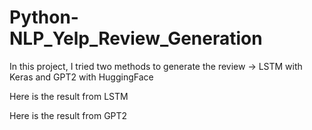 # Python-NLP_Yelp_Review_Generation

In this project, I tried two methods to generate the review 
-> LSTM with Keras and GPT2 with HuggingFace

Here is the result from LSTM

Here is the result from GPT2

